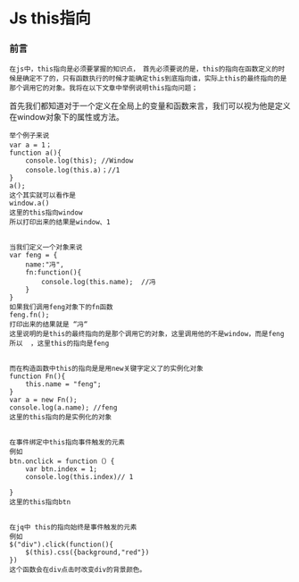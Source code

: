 # Js this指向  

### 前言  
	在js中，this指向是必须要掌握的知识点，　首先必须要说的是，this的指向在函数定义的时候是确定不了的，只有函数执行的时候才能确定this到底指向谁，实际上this的最终指向的是那个调用它的对象。我将在以下文章中举例说明this指向问题；
	
首先我们都知道对于一个定义在全局上的变量和函数来言，我们可以视为他是定义在window对象下的属性或方法。
	
	举个例子来说
	var a = 1；
	function a(){
    	console.log(this); //Window
    	console.log(this.a)；//1
	}
	a();
	这个其实就可以看作是
	window.a()
	这里的this指向window
	所以打印出来的结果是window、1
	  
	
	当我们定义一个对象来说  
	var feng = {
	 	name:"冯",
    	fn:function(){
        	console.log(this.name);  //冯
    	}
	}
	如果我们调用feng对象下的fn函数
	feng.fn();
	打印出来的结果就是 “冯“	
	这里说明的是this的最终指向的是那个调用它的对象，这里调用他的不是window，而是feng
	所以	，这里this的指向是feng


	而在构造函数中this的指向是是用new关键字定义了的实例化对象
	function Fn(){
    	this.name = "feng";
	}
	var a = new Fn();
	console.log(a.name); //feng
	这里的this指向的是实例化的对象


	在事件绑定中this指向事件触发的元素
	例如
	btn.onclick = function（）{
		var btn.index = 1;
		console.log(this.index)// 1		
	
	}
	这里的this指向btn
	
	
	在jq中 this的指向始终是事件触发的元素
	例如
	$("div").click(function(){
		$(this).css({background,"red"})
	})	
	这个函数会在div点击时改变div的背景颜色。
	
	





	

